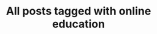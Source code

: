 ---
layout: tag
title: "All posts tagged with online education"
permalink: /weblog/tags/online-education/
taxonomy: online education
---